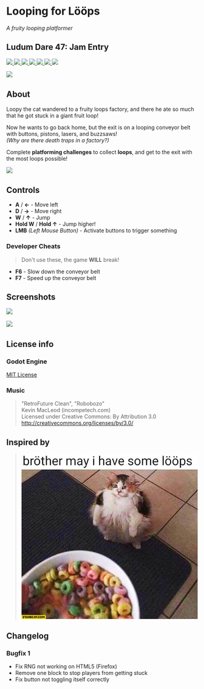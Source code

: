 # Looping for Lööps

_A fruity looping platformer_

## Ludum Dare 47: Jam Entry

[![](https://img.shields.io/badge/overall-3.4-yellowgreen) 
![](https://img.shields.io/badge/fun-3.4-yellowgreen) 
![](https://img.shields.io/badge/innovation-3.1-yellowgreen) 
![](https://img.shields.io/badge/theme-3.1-yellowgreen) 
![](https://img.shields.io/badge/graphics-3.5-yellowgreen) 
![](https://img.shields.io/badge/humor-3.4-yellowgreen)
![](https://img.shields.io/badge/mood-3.3-yellowgreen)](https://ldjam.com/events/ludum-dare/47/$216472)

![](/Sprites/clock.png)

## About

Loopy the cat wandered to a fruity loops factory, and there he ate so much that he got stuck in a giant fruit loop!

Now he wants to go back home, but the exit is on a looping conveyor belt with buttons, pistons, lasers, and buzzsaws!  
_(Why are there death traps in a factory?)_

Complete **platforming challenges** to collect **loops**, and get to the exit with the most loops possible!

![](/Sprites/saw.png)

## Controls

- **A** / **←** - Move left
- **D** / **→** - Move right
- **W** / **↑** - Jump
- **Hold W** / **Hold ↑** - Jump higher!
- **LMB** _(Left Mouse Button)_ - Activate buttons to trigger something

### Developer Cheats

> Don't use these, the game **WILL** break!

- **F6** - Slow down the conveyor belt
- **F7** - Speed up the conveyor belt

## Screenshots

![](/Resources/screenshot1.png)

![](/Resources/screenshot2.png)

## License info

### Godot Engine

[MIT License](https://github.com/godotengine/godot/blob/master/LICENSE.txt)

### Music

> "RetroFuture Clean", "Robobozo"  
> Kevin MacLeod (incompetech.com)  
> Licensed under Creative Commons: By Attribution 3.0  
> http://creativecommons.org/licenses/by/3.0/

## Inspired by

> ![](/Resources/loopsmeme.jpg)

## Changelog

### Bugfix 1

- Fix RNG not working on HTML5 (Firefox)
- Remove one block to stop players from getting stuck
- Fix button not toggling itself correctly
